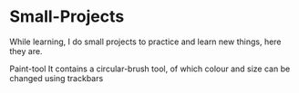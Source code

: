 # Small-Projects
While learning, I do small projects to practice and learn new things, here they are.

Paint-tool
It contains a circular-brush tool, of which colour and size can be changed using trackbars

